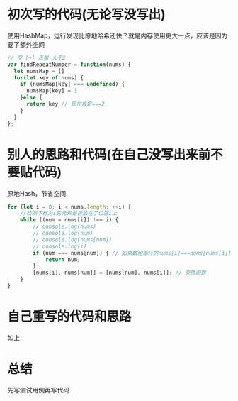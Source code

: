 # 初次写的代码(无论写没写出)

使用HashMap，运行发现比原地哈希还快？就是内存使用更大一点，应该是因为要了额外空间

```js
// 空 [+] 正常 大于2
var findRepeatNumber = function(nums) {
  let numsMap = []
  for(let key of nums) {
    if (numsMap[key] === undefined) {
      numsMap[key] = 1
    }else {
      return key // 现在肯定===2
    }
  }
};
```



# 别人的思路和代码(在自己没写出来前不要贴代码)

原地Hash，节省空间

```js
for (let i = 0; i < nums.length; ++i) {
    //检测下标为i的元素是否放在了位置i上
    while ((num = nums[i]) !== i) {
        // console.log(nums)
        // console.log(num)
        // console.log(nums[num])
        // console.log(i)
        if (num === nums[num]) { // 如果数组循环的nums[i]===nums[nums[i]]说明有重复数字
            return num;
        }
        [nums[i], nums[num]] = [nums[num], nums[i]]; // 交换函数
    }
}
```



# 自己重写的代码和思路

如上

# 总结

先写测试用例再写代码